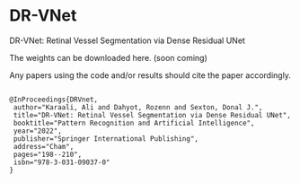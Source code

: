 # DR-VNet
DR-VNet: Retinal Vessel Segmentation via Dense Residual UNet

The weights can be downloaded here. (soon coming)

Any papers using the code and/or results should cite the paper accordingly.
 
```

@InProceedings{DRVnet,
 author="Karaali, Ali and Dahyot, Rozenn and Sexton, Donal J.",
 title="DR-VNet: Retinal Vessel Segmentation via Dense Residual UNet",
 booktitle="Pattern Recognition and Artificial Intelligence",
 year="2022",
 publisher="Springer International Publishing",
 address="Cham",
 pages="198--210",
 isbn="978-3-031-09037-0"
}


  
  
```

